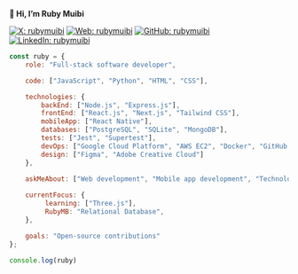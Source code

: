 **👋 Hi, I’m Ruby Muibi**


[![X: rubymuibi](https://img.shields.io/twitter/follow/rubymuibi)](https://twitter.com/rubymuibi)
[![Web: rubymuibi](https://img.shields.io/badge/rubymuibi.com-000000?logo=googlechrome&logoColor=000000&style=social)](https://rubymuibi.com)
[![GitHub: rubymuibi](https://img.shields.io/badge/rubymuibi-000000?logo=github&style=social)](https://github.com/RubyMuibi/)
[![LinkedIn: rubymuibi](https://img.shields.io/badge/rubymuibi-0077B5?logo=linkedin)](https://www.linkedin.com/in/rubymuibi/)



```javascript
const ruby = {
    role: "Full-stack software developer",

    code: ["JavaScript", "Python", "HTML", "CSS"],

    technologies: { 
        backEnd: ["Node.js", "Express.js"],
        frontEnd: ["React.js", "Next.js", "Tailwind CSS"],
        mobileApp: ["React Native"],
        databases: ["PostgreSQL", "SQLite", "MongoDB"],
        tests: ["Jest", "Supertest"],
        devOps: ["Google Cloud Platform", "AWS EC2", "Docker", "GitHub Actions"],
        design: ["Figma", "Adobe Creative Cloud"]
    },
    
    askMeAbout: ["Web development", "Mobile app development", "Technology", "Algebra"],

    currentFocus: {
         learning: ["Three.js"],
         RubyMB: "Relational Database",
    },

    goals: "Open-source contributions"
};

console.log(ruby)
```


